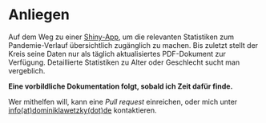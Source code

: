 # Anliegen
Auf dem Weg zu einer [Shiny-App](https://shiny.rstudio.com), um die relevanten Statistiken zum Pandemie-Verlauf übersichtlich zugänglich zu machen. Bis zuletzt stellt der Kreis seine Daten nur als täglich aktualisiertes PDF-Dokument zur Verfügung. Detaillierte Statistiken zu Alter oder Geschlecht sucht man vergeblich.

**Eine vorbildliche Dokumentation folgt, sobald ich Zeit dafür finde.**

Wer mithelfen will, kann eine *Pull request* einreichen, oder mich unter [info(at)dominiklawetzky(dot)de](mailto:info@dominiklawetzky.de) kontaktieren.
